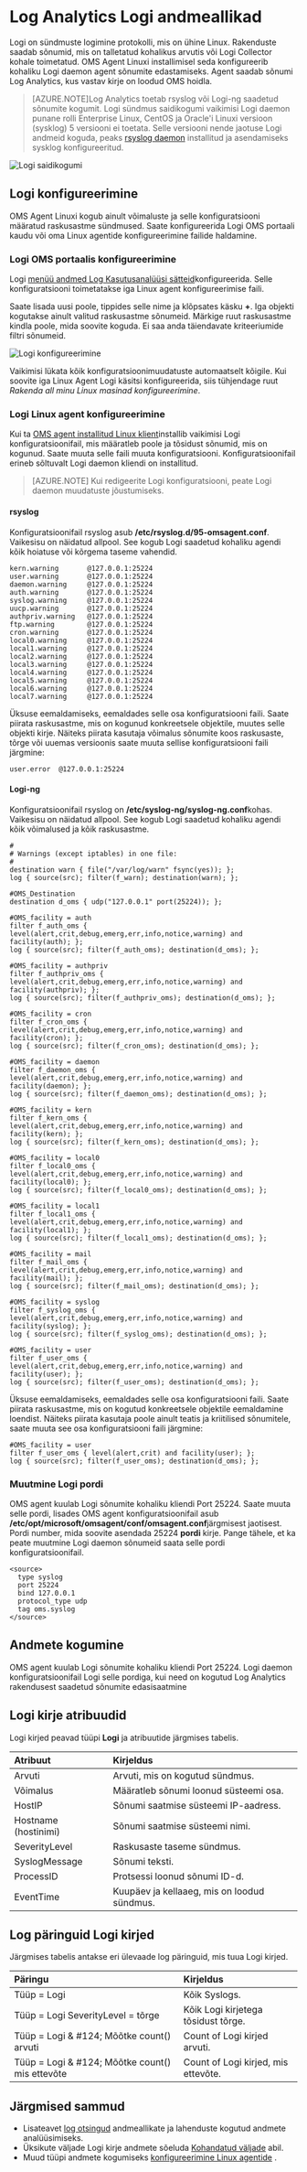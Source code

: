 <properties 
   pageTitle="Logi sõnumite Logi Analytics | Microsoft Azure'i"
   description="Logi on sündmuste logimine protokolli, mis on ühine Linux.   Selles artiklis kirjeldatakse, kuidas konfigureerida Logi sõnumite kogumit Log analüütika ja nende loodud OMS hoidlas kirjete üksikasjad."
   services="log-analytics"
   documentationCenter=""
   authors="bwren"
   manager="jwhit"
   editor="tysonn" />
<tags 
   ms.service="log-analytics"
   ms.devlang="na"
   ms.topic="article"
   ms.tgt_pltfrm="na"
   ms.workload="infrastructure-services"
   ms.date="09/06/2016"
   ms.author="bwren" />


# <a name="syslog-data-sources-in-log-analytics"></a>Log Analytics Logi andmeallikad

Logi on sündmuste logimine protokolli, mis on ühine Linux.  Rakenduste saadab sõnumid, mis on talletatud kohalikus arvutis või Logi Collector kohale toimetatud.  OMS Agent Linuxi installimisel seda konfigureerib kohaliku Logi daemon agent sõnumite edastamiseks.  Agent saadab sõnumi Log Analytics, kus vastav kirje on loodud OMS hoidla.  

> [AZURE.NOTE]Log Analytics toetab rsyslog või Logi-ng saadetud sõnumite kogumit. Logi sündmus saidikogumi vaikimisi Logi daemon punane rolli Enterprise Linux, CentOS ja Oracle'i Linuxi versioon (sysklog) 5 versiooni ei toetata. Selle versiooni nende jaotuse Logi andmeid koguda, peaks [rsyslog daemon](http://rsyslog.com) installitud ja asendamiseks sysklog konfigureeritud.

![Logi saidikogumi](media/log-analytics-data-sources-syslog/overview.png)


## <a name="configuring-syslog"></a>Logi konfigureerimine
OMS Agent Linuxi kogub ainult võimaluste ja selle konfiguratsiooni määratud raskusastme sündmused.  Saate konfigureerida Logi OMS portaali kaudu või oma Linux agentide konfigureerimine failide haldamine.


### <a name="configure-syslog-in-the-oms-portal"></a>Logi OMS portaalis konfigureerimine

Logi [menüü andmed Log Kasutusanalüüsi sätteid](log-analytics-data-sources.md#configuring-data-sources)konfigureerida.  Selle konfiguratsiooni toimetatakse iga Linux agent konfigureerimise faili.

Saate lisada uusi poole, tippides selle nime ja klõpsates käsku **+**.  Iga objekti kogutakse ainult valitud raskusastme sõnumeid.  Märkige ruut raskusastme kindla poole, mida soovite koguda.  Ei saa anda täiendavate kriteeriumide filtri sõnumeid.

![Logi konfigureerimine](media/log-analytics-data-sources-syslog/configure.png)


Vaikimisi lükata kõik konfiguratsioonimuudatuste automaatselt kõigile.  Kui soovite iga Linux Agent Logi käsitsi konfigureerida, siis tühjendage ruut *Rakenda all minu Linux masinad konfigureerimine*.


### <a name="configure-syslog-on-linux-agent"></a>Logi Linux agent konfigureerimine

Kui ta [OMS agent installitud Linux klient](log-analytics-linux-agents.md)installib vaikimisi Logi konfiguratsioonifail, mis määratleb poole ja tõsidust sõnumid, mis on kogunud.  Saate muuta selle faili muuta konfiguratsiooni.  Konfiguratsioonifail erineb sõltuvalt Logi daemon kliendi on installitud.

> [AZURE.NOTE] Kui redigeerite Logi konfiguratsiooni, peate Logi daemon muudatuste jõustumiseks.

#### <a name="rsyslog"></a>rsyslog

Konfiguratsioonifail rsyslog asub **/etc/rsyslog.d/95-omsagent.conf**.  Vaikesisu on näidatud allpool.  See kogub Logi saadetud kohaliku agendi kõik hoiatuse või kõrgema taseme vahendid.

    kern.warning       @127.0.0.1:25224
    user.warning       @127.0.0.1:25224
    daemon.warning     @127.0.0.1:25224
    auth.warning       @127.0.0.1:25224
    syslog.warning     @127.0.0.1:25224
    uucp.warning       @127.0.0.1:25224
    authpriv.warning   @127.0.0.1:25224
    ftp.warning        @127.0.0.1:25224
    cron.warning       @127.0.0.1:25224
    local0.warning     @127.0.0.1:25224
    local1.warning     @127.0.0.1:25224
    local2.warning     @127.0.0.1:25224
    local3.warning     @127.0.0.1:25224
    local4.warning     @127.0.0.1:25224
    local5.warning     @127.0.0.1:25224
    local6.warning     @127.0.0.1:25224
    local7.warning     @127.0.0.1:25224

Üksuse eemaldamiseks, eemaldades selle osa konfiguratsiooni faili.  Saate piirata raskusastme, mis on kogunud konkreetsele objektile, muutes selle objekti kirje.  Näiteks piirata kasutaja võimalus sõnumite koos raskusaste, tõrge või uuemas versioonis saate muuta sellise konfiguratsiooni faili järgmine:

    user.error  @127.0.0.1:25224


#### <a name="syslog-ng"></a>Logi-ng

Konfiguratsioonifail rsyslog on **/etc/syslog-ng/syslog-ng.conf**kohas.  Vaikesisu on näidatud allpool.  See kogub Logi saadetud kohaliku agendi kõik võimalused ja kõik raskusastme.   

    #
    # Warnings (except iptables) in one file:
    #
    destination warn { file("/var/log/warn" fsync(yes)); };
    log { source(src); filter(f_warn); destination(warn); };
    
    #OMS_Destination
    destination d_oms { udp("127.0.0.1" port(25224)); };

    #OMS_facility = auth
    filter f_auth_oms { level(alert,crit,debug,emerg,err,info,notice,warning) and facility(auth); };
    log { source(src); filter(f_auth_oms); destination(d_oms); };

    #OMS_facility = authpriv
    filter f_authpriv_oms { level(alert,crit,debug,emerg,err,info,notice,warning) and facility(authpriv); };
    log { source(src); filter(f_authpriv_oms); destination(d_oms); };

    #OMS_facility = cron
    filter f_cron_oms { level(alert,crit,debug,emerg,err,info,notice,warning) and facility(cron); };
    log { source(src); filter(f_cron_oms); destination(d_oms); };

    #OMS_facility = daemon
    filter f_daemon_oms { level(alert,crit,debug,emerg,err,info,notice,warning) and facility(daemon); };
    log { source(src); filter(f_daemon_oms); destination(d_oms); };

    #OMS_facility = kern
    filter f_kern_oms { level(alert,crit,debug,emerg,err,info,notice,warning) and facility(kern); };
    log { source(src); filter(f_kern_oms); destination(d_oms); };
    
    #OMS_facility = local0
    filter f_local0_oms { level(alert,crit,debug,emerg,err,info,notice,warning) and facility(local0); };
    log { source(src); filter(f_local0_oms); destination(d_oms); };
    
    #OMS_facility = local1
    filter f_local1_oms { level(alert,crit,debug,emerg,err,info,notice,warning) and facility(local1); };
    log { source(src); filter(f_local1_oms); destination(d_oms); };
    
    #OMS_facility = mail
    filter f_mail_oms { level(alert,crit,debug,emerg,err,info,notice,warning) and facility(mail); };
    log { source(src); filter(f_mail_oms); destination(d_oms); };
    
    #OMS_facility = syslog
    filter f_syslog_oms { level(alert,crit,debug,emerg,err,info,notice,warning) and facility(syslog); };
    log { source(src); filter(f_syslog_oms); destination(d_oms); };
    
    #OMS_facility = user
    filter f_user_oms { level(alert,crit,debug,emerg,err,info,notice,warning) and facility(user); };
    log { source(src); filter(f_user_oms); destination(d_oms); };

Üksuse eemaldamiseks, eemaldades selle osa konfiguratsiooni faili.  Saate piirata raskusastme, mis on kogutud konkreetsele objektile eemaldamine loendist.  Näiteks piirata kasutaja poole ainult teatis ja kriitilised sõnumitele, saate muuta see osa konfiguratsiooni faili järgmine:

    #OMS_facility = user
    filter f_user_oms { level(alert,crit) and facility(user); };
    log { source(src); filter(f_user_oms); destination(d_oms); };


### <a name="changing-the-syslog-port"></a>Muutmine Logi pordi

OMS agent kuulab Logi sõnumite kohaliku kliendi Port 25224.  Saate muuta selle pordi, lisades OMS agent konfiguratsioonifail asub **/etc/opt/microsoft/omsagent/conf/omsagent.conf**järgmisest jaotisest.  Pordi number, mida soovite asendada 25224 **pordi** kirje.  Pange tähele, et ka peate muutmine Logi daemon sõnumeid saata selle pordi konfiguratsioonifail.

    <source>
      type syslog
      port 25224
      bind 127.0.0.1
      protocol_type udp
      tag oms.syslog
    </source>


## <a name="data-collection"></a>Andmete kogumine

OMS agent kuulab Logi sõnumite kohaliku kliendi Port 25224. Logi daemon konfiguratsioonifail Logi selle pordiga, kui need on kogutud Log Analytics rakendusest saadetud sõnumite edasisaatmine


## <a name="syslog-record-properties"></a>Logi kirje atribuudid

Logi kirjed peavad tüüpi **Logi** ja atribuutide järgmises tabelis.

| Atribuut | Kirjeldus |
|:--|:--|
| Arvuti | Arvuti, mis on kogutud sündmus. |
| Võimalus | Määratleb sõnumi loonud süsteemi osa. |
| HostIP | Sõnumi saatmise süsteemi IP-aadress.  |
| Hostname (hostinimi) | Sõnumi saatmise süsteemi nimi. |
| SeverityLevel | Raskusaste taseme sündmus. |
| SyslogMessage | Sõnumi teksti. |
| ProcessID | Protsessi loonud sõnumi ID-d. |
| EventTime | Kuupäev ja kellaaeg, mis on loodud sündmus.



## <a name="log-queries-with-syslog-records"></a>Log päringuid Logi kirjed

Järgmises tabelis antakse eri ülevaade log päringuid, mis tuua Logi kirjed.

| Päringu | Kirjeldus |
|:--|:--|
| Tüüp = Logi | Kõik Syslogs. |
| Tüüp = Logi SeverityLevel = tõrge | Kõik Logi kirjetega tõsidust tõrge. |
| Tüüp = Logi & #124; Mõõtke count() arvuti | Count of Logi kirjed arvuti. |
| Tüüp = Logi & #124; Mõõtke count() mis ettevõte | Count of Logi kirjed, mis ettevõte. |

## <a name="next-steps"></a>Järgmised sammud

- Lisateavet [log otsingud](log-analytics-log-searches.md) andmeallikate ja lahenduste kogutud andmete analüüsimiseks. 
- Üksikute väljade Logi kirje andmete sõeluda [Kohandatud väljade](log-analytics-custom-fields.md) abil.
- Muud tüüpi andmete kogumiseks [konfigureerimine Linux agentide](log-analytics-linux-agents.md) . 
